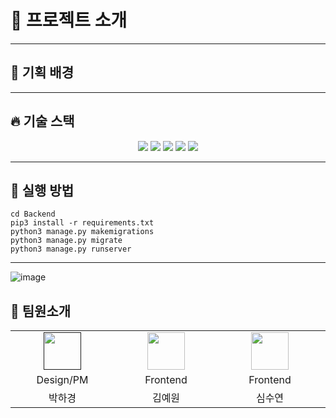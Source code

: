 # 💬 프로젝트 소개



<hr/>

## 🎯 기획 배경



<hr/>

## 🔥 기술 스택
<div align=center> 
    <img src="https://img.shields.io/badge/python-3776AB?style=for-the-badge&logo=python&logoColor=white">
    <img src="https://img.shields.io/badge/django-092E20?style=for-the-badge&logo=django&logoColor=white">
    <img src="https://img.shields.io/badge/mysql-4479A1?style=for-the-badge&logo=mysql&logoColor=white">
    <img src="https://img.shields.io/badge/amazonaws-232F3E?style=for-the-badge&logo=amazonaws&logoColor=white">
    <img src="https://img.shields.io/badge/socket.io-010101?style=for-the-badge&logo=socket.io&logoColor=white">
</div>

<hr/>

## 🚀 실행 방법

```
cd Backend
pip3 install -r requirements.txt
python3 manage.py makemigrations
python3 manage.py migrate
python3 manage.py runserver
```

<hr/>

![image](https://github.com/user-attachments/assets/aac169db-3bf0-4769-80a5-13f5fc21405b)


## 🙇 팀원소개

<table align="center">
    <tr align="center">
        <td style="min-width: 150px;">
            <a href="">
              <img src="https://github.com/user-attachments/assets/b62141d6-ce84-4a40-9563-57e219add723
" width="60">
              <br />
              <b></b>
            </a>
        </td>
        <td style="min-width: 150px;">
            <a href="https://github.com/yeeeww">
              <img src="https://github.com/yeeeww.png" width="60">
              <br />
              <b></b>
            </a>
        </td>
        <td style="min-width: 150px;">
            <a href="https://github.com/letthem">
              <img src="https://github.com/letthem.png" width="60">
              <br />
              <b></b>
            </a>
        </td>
        <td style="min-width: 150px;">
            <a href="https://github.com/yyj0917">
              <img src="https://github.com/yyj0917.png" width="60">
              <br />
              <b></b>
            </a>
        </td>
        <td style="min-width: 150px;">
            <a href="">
              <img src="" width="60">
              <br />
              <b></b>
            </a>
        </td>
        <td style="min-width: 150px;">
            <a href="">
              <img src="" width="60">
              <br />
              <b></b>
            </a>
        </td>
        <td style="min-width: 150px;">
            <a href="https://github.com/lee-youn">
              <img src="https://github.com/lee-youn.png" width="60">
              <br />
              <b></b>
            </a>
        </td>
    </tr>
       <tr align="center">
        <td>
            Design/PM
        </td>
        <td>
            Frontend
        </td>
        <td>
            Frontend
        </td>
        <td>
            Frontend
        </td>
        <td>
            Backend
        </td>
        <td>
            Backend
        </td>
        <td>
            Backend
        </td>
      </tr>
      <tr align="center">
        <td>
            박하경
        </td>
        <td>
            김예원
        </td>
        <td>
            심수연
        </td>
        <td>
            윤영준
        </td>
        <td>
            김예송
        </td>
        <td>
            이석원
        </td>
        <td>
            이윤정
        </td>
    </tr>
</table>
